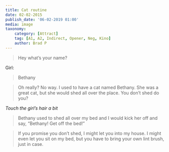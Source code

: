```yaml
---
title: Cat routine
date: 02-02-2015
publish_date: '06-02-2019 01:00'
media: image
taxonomy:
    category: [Attract]
    tag: [A1, A2, Indirect, Opener, Neg, Kino]
    author: Brad P
---
```


> Hey what’s your name?

Girl:
> Bethany

> Oh really? No way. I used to have a cat named Bethany. She was a great cat, but she would shed all over the place. You don’t shed do you?

_Touch the girl’s hair a bit_

> Bethany used to shed all over my bed and I would kick her off and say, “Bethany! Get off the bed!”

> If you promise you don’t shed, I might let you into my house. I might even let you sit on my bed, but you have to bring your own lint brush, just in case.
